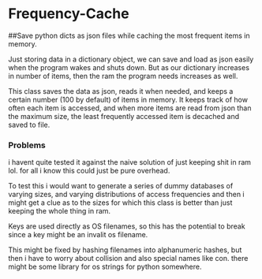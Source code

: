 # Frequency-Cache

##Save python dicts as json files while caching the most frequent items in memory.

Just storing data in a dictionary object, 
we can save and load as json easily when the program wakes and shuts down.
But as our dictionary increases in number of items, 
then the ram the program needs increases as well.

This class saves the data as json, reads it when needed,
and keeps a certain number (100 by default) of items in memory.
It keeps track of how often each item is accessed,
and when more items are read from json than the maximum size, 
the least frequently accessed item is decached and saved to file.


### Problems

i havent quite tested it against the naive solution of 
just keeping shit in ram lol. 
for all i know this could just be pure overhead.

To test this i would want to generate a series of dummy databases
of varying sizes, and varying distributions of access frequencies
and then i might get a clue as to the sizes for which 
this class is better than just keeping the whole thing in ram.
    
	
Keys are used directly as OS filenames, 
so this has the potential to break since a key might be an invalit os filename.

This might be fixed by hashing filenames into alphanumeric hashes, but then i have to worry about collision and also special names like con.
there might be some library for os strings for python somewhere.